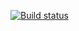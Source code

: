 [![Build status](https://ci.appveyor.com/api/projects/status/tg5btos9xeaig8ii?svg=true)](https://ci.appveyor.com/project/Dmitriy7438/dz23-1) 